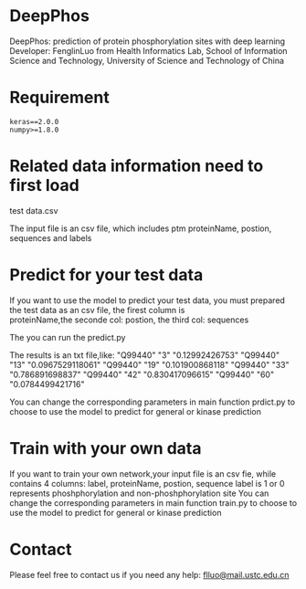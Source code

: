 
DeepPhos
=========
DeepPhos: prediction of protein phosphorylation sites with deep learning
Developer: FenglinLuo  from Health Informatics Lab, School of Information Science and Technology, University of Science and             Technology of China

Requirement
=========
    keras==2.0.0
    numpy>=1.8.0

Related data information need to first load
=========
test data.csv

The input file is an csv file, which includes ptm proteinName, postion, sequences and labels

Predict for your test data
=========
If you want to use the model to predict your test data, you must prepared the test data as an csv file, the firest column is       
proteinName,the seconde col: postion, the third col: sequences 

The you can run the predict.py 

The results is an txt file,like:
     "Q99440"	"3"	"0.12992426753"
    "Q99440"	"13"	"0.0967529118061"
    "Q99440"	"19"	"0.101900868118"
    "Q99440"	"33"	"0.786891698837"
    "Q99440"	"42"	"0.830417096615"
    "Q99440"	"60"	"0.0784499421716"

You can change the corresponding parameters in  main function prdict.py to choose to use the model to predict for general or kinase 
prediction

Train with your own data
=====
If you want to train your own network,your input file is an csv fie, while contains 4 columns:
label, proteinName, postion, sequence
label is 1 or 0 represents phoshphorylation and non-phoshphorylation site
You can change the corresponding parameters in  main function train.py to choose to use the model to predict for general or kinase 
prediction

Contact
=========
Please feel free to contact us if you need any help: flluo@mail.ustc.edu.cn
